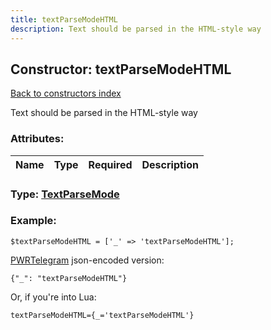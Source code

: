 ```yaml
---
title: textParseModeHTML
description: Text should be parsed in the HTML-style way
---
```

## Constructor: textParseModeHTML  
[Back to constructors index](index.md)



Text should be parsed in the HTML-style way

### Attributes:

| Name     |    Type       | Required | Description |
|----------|:-------------:|:--------:|------------:|



### Type: [TextParseMode](../types/TextParseMode.md)


### Example:

```
$textParseModeHTML = ['_' => 'textParseModeHTML'];
```  

[PWRTelegram](https://pwrtelegram.xyz) json-encoded version:

```
{"_": "textParseModeHTML"}
```


Or, if you're into Lua:  


```
textParseModeHTML={_='textParseModeHTML'}

```


